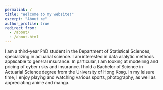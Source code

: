 ```yaml
---
permalink: /
title: "Welcome to my website!"
excerpt: "About me"
author_profile: true
redirect_from: 
  - /about/
  - /about.html
---
```


I am a third-year PhD student in the Department of Statistical Sciences, specializing in actuarial science. I am interested in data analytic methods applicable to general insurance. In particular, I am looking at modelling and pricing of cyber risks and insurance.
I hold a Bachelor of Science in Actuarial Science degree from the University of Hong Kong. In my leisure time, I enjoy playing and watching various sports, photography, as well as appreciating anime and manga.
